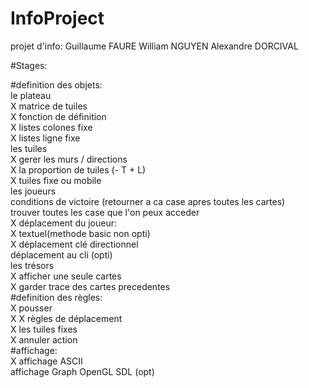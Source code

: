 
# InfoProject
projet d'info:
Guillaume FAURE
William NGUYEN
Alexandre DORCIVAL

#Stages: 

#definition des objets:<br>
  le plateau<br>
    X matrice de tuiles<br>
    X fonction de définition<br>
    X listes colones fixe <br>
    X listes ligne fixe<br>
  les tuiles<br>
    X gerer les murs / directions<br>
    X la proportion de tuiles (- T + L)<br>
    X tuiles fixe ou mobile<br>
  les joueurs<br>
    conditions de victoire (retourner a ca case apres toutes les cartes)<br>
    trouver toutes les case que l'on peux acceder<br>
    X déplacement du joueur:<br>
        X textuel(methode basic non opti)<br>
        X déplacement clé directionnel<br>
        déplacement au cli (opti)<br>
  les trésors<br>
    X afficher une seule cartes<br>
    X garder trace des cartes precedentes<br>
#definition des règles:<br>
 X pousser<br>X
 X règles de déplacement<br>
     X les tuiles fixes<br>X
      annuler action<br>
 #affichage:<br>
    X affichage ASCII<br>
    affichage Graph OpenGL SDL (opt)<br>
    
